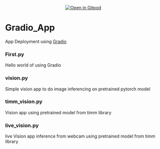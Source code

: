 <div align="center">

[![Open in Gitpod](https://gitpod.io/button/open-in-gitpod.svg)](https://gitpod.io/#https://github.com/vigneshbabupj/Gradio_App)

</div>

# Gradio_App
App Deployment using [Gradio](https://gradio.app/)

### First.py
Hello world of using Gradio

### vision.py
Simple vision app to do image inferencing on pretrained pytorch model

### timm_vision.py
Vision app using pretrained model from timm library

### live_vision.py
live Vision app inference from webcam using pretrained model from timm library
